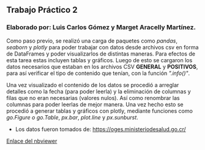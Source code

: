 ## Trabajo Práctico 2
### Elaborado por: Luis Carlos Gómez y Marget Aracelly Martínez.

Como paso previo, se realizó una carga de paquetes como *pandas*, *seaborn* y *plotly* para poder trabajar con datos desde archivos csv en forma de DataFrames y poder visualizarlos de distintas maneras. Para efectos de esta tarea estas incluyen tablas y gráficos. Luego de esto se cargaron los datos necesarios que estaban en los archivos CSV **GENERAL** y **POSITIVOS**, para así verificar el tipo de contenido que tenían, con la función *".info()"*. 

Una vez visualizado el contenido de los datos se procedió a arreglar detalles como la fecha (para poder leerla) y la eliminación de columnas y filas que no eran necesarias (valores nulos). Así como renombrar las columnas para poder leerlas de mejor manera. Una vez hecho esto se procedió a generar tablas y gráficos con plotly, mediante funciones como *go.Figure o go.Table*, *px.bar*, *plot.line* y *px.sunburst*. 

- Los datos fueron tomados de: <https://oges.ministeriodesalud.go.cr/>

[Enlace del nbviewer](https://nbviewer.org/github/LuisGomez02/Tarea_02/blob/main/Trabajo_practico_2.ipynb)

